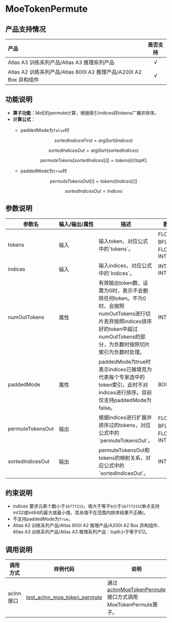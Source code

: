 # MoeTokenPermute

## 产品支持情况

|产品             |  是否支持  |
|:-------------------------|:----------:|
|  <term>Atlas A3 训练系列产品/Atlas A3 推理系列产品</term>   |     √    |
|  <term>Atlas A2 训练系列产品/Atlas 800I A2 推理产品/A200I A2 Box 异构组件</term>     |     √    |

## 功能说明

- **算子功能**：MoE的permute计算，根据索引indices将tokens广播并排序。
- **计算公式**：
  - paddedMode为`false`时
  
    $$
    sortedIndicesFirst=argSort(Indices)
    $$
  
    $$
    sortedIndicesOut=argSort(sortedIndices)
    $$
  
    $$
    permuteTokens[sortedIndices[i]]=tokens[i//topK]
    $$
  
  - paddedMode为`true`时
  
    $$
    permuteTokensOut[i]=tokens[Indices[i]]
    $$
  
    $$
    sortedIndicesOut=Indices
    $$

## 参数说明

<table style="table-layout: auto; width: 100%">
  <thead>
    <tr>
      <th style="white-space: nowrap">参数名</th>
      <th style="white-space: nowrap">输入/输出/属性</th>
      <th style="white-space: nowrap">描述</th>
      <th style="white-space: nowrap">数据类型</th>
      <th style="white-space: nowrap">数据格式</th>
    </tr>
  </thead>
  <tbody>
    <tr>
      <td>tokens</td>
      <td>输入</td>
      <td>输入token，对应公式中的`tokens`。</td>
      <td>FLOAT16、BFLOAT16、FLOAT32、INT8</td>
      <td>ND</td>
    </tr>
    <tr>
      <td>indices</td>
      <td>输入</td>
      <td>输入indices，对应公式中的`Indices`。</td>
      <td>INT32、INT64</td>
      <td>ND</td>
    </tr>
    <tr>
      <td>numOutTokens</td>
      <td>属性</td>
      <td>有效输出token数，设置为0时，表示不会删除任何token。不为0时，会按照numOutTokens进行切片丢弃按照indices排序好的token中超过numOutTokens的部分，为负数时按照切片索引为负数时处理。</td>
      <td>INT64</td>
      <td>-</td>
    </tr>
    <tr>
      <td>paddedMode</td>
      <td>属性</td>
      <td>paddedMode为true时表示indices已被填充为代表每个专家选中的token索引，此时不对indices进行排序。目前仅支持paddedMode为false。</td>
      <td>BOOL</td>
      <td>-</td>
    </tr>
    <tr>
      <td>permuteTokensOut</td>
      <td>输出</td>
      <td>根据indices进行扩展并排序过的tokens，对应公式中的`permuteTokensOut`。</td>
      <td>FLOAT16、BFLOAT16、FLOAT32、INT8</td>
      <td>ND</td>
    </tr>
    <tr>
      <td>sortedIndicesOut</td>
      <td>输出</td>
      <td>permuteTokensOut和tokens的映射关系，对应公式中的`sortedIndicesOut`。</td>
      <td>INT32</td>
      <td>ND</td>
    </tr>
    
  </tbody></table>

## 约束说明

- indices 要求元素个数小于`16777215`，值大于等于`0`小于`16777215`(单点支持int32或int64的最大或最小值，其余值不在范围内排序结果不正确)。
- 不支持paddedMode为`True`。
- <term>Atlas A2 训练系列产品/Atlas 800I A2 推理产品/A200I A2 Box 异构组件</term>、<term>Atlas A3 训练系列产品/Atlas A3 推理系列产品</term>：topK小于等于512。

## 调用说明

| 调用方式   | 样例代码           | 说明                                         |
| ---------------- | --------------------------- | --------------------------------------------------- |
| aclnn接口  | [test_aclnn_moe_token_permute](examples/test_aclnn_moe_token_permute.cpp) | 通过[aclnnMoeTokenPermute](docs/aclnnMoeTokenPermute.md)接口方式调用MoeTokenPermute算子。 |